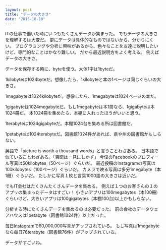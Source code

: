 ```yaml
---
layout: post
title: "データの大きさ"
date: "2015-10-10"
---
```

ITの仕事で働いた時にいつもたくさんデータが集まった。
でもデータの大きさを理解するは大変だ。
更にデータは具体的なものではないから、分かりにくい。
プログラミングや分析に興味があるから、色々なことを友達に説明したいけど、専門的なことはかなり難しい。
だから最近説明方をよく考える。
例えばデータの大きさ。

データを保存する時に、byteを使う。大体1字は1byteだ。

1kilobyteは1024byteだ。想像したら、1kilobyteと本の1ページは同じぐらいの大きさ。

1megabyteは1024kilobyteだ。想像したら、1megabyteは1024ページの本だ。

1gigabyteは1024megabyteだ。もし1megabyteは本1冊なら、1gigabyteは本1024冊だ。
本1024冊を集めたら、本棚に入れったほうがいいと思う。

1terabyteは1024gigabyteだ。本棚1024台を集める所は図書館だ。

1petabyteは1024terabyteだ。図書館1024件があれば、県や州の図書館かもしらない。

英語で「picture is worth a thousand words」と言うことわざある。
日本語で似ていることわざある。「百聞は一見にしかず」
今僕のFacebookのプロフィール写真は50kilobytes（50ページ）ぐらいだ。
最近投稿のInstagramの写真は100kilobytes（100ページ）ぐらいだ。
カメラで映る写真は多分1megabyte（本1冊）ぐらいだ。
たしかに写真１枚と言葉1000語の大きさは近いだ。

でもIT会社はたくさんたくさんデータを集める。
例えば１つのお客さんの１のアプリの集まったデータはすごい！
小さいアプリは100megabytes（本100冊)ぐらいけど、大きいアプリは100gigabytes（本棚100台)以上かもしらない。

分析する時にたくさんデーテを集めるのは必要だった。
前の会社のデータウェアハウスは1petabyte（図書館1024件）以上だった。

毎日[Instagram][instagram]で80,000,000写真がアップされている。
もし写真は1megabyteなら毎日76terabyte（図書館76件）がアップされている。

データがすごいね。

[instagram]: https://instagram.com/press/
